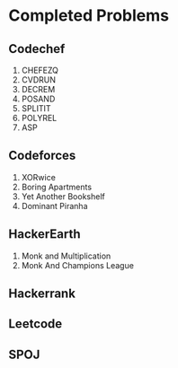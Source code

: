 # Completed Problems
## Codechef

1. CHEFEZQ
2. CVDRUN
3. DECREM
4. POSAND
5. SPLITIT
6. POLYREL
7. ASP

## Codeforces

1. XORwice
2. Boring Apartments
3. Yet Another Bookshelf
4. Dominant Piranha

## HackerEarth

1. Monk and Multiplication
2. Monk And Champions League

## Hackerrank

## Leetcode

## SPOJ
